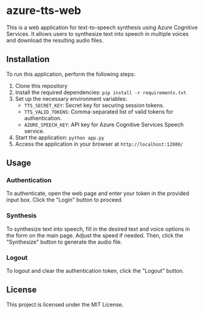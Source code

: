 # azure-tts-web

This is a web application for text-to-speech synthesis using Azure Cognitive Services. It allows users to synthesize text into speech in multiple voices and download the resulting audio files.

## Installation

To run this application, perform the following steps:

1. Clone this repository
2. Install the required dependencies: `pip install -r requirements.txt`
3. Set up the necessary environment variables:
   - `TTS_SECRET_KEY`: Secret key for securing session tokens.
   - `TTS_VALID_TOKENS`: Comma-separated list of valid tokens for authentication.
   - `AZURE_SPEECH_KEY`: API key for Azure Cognitive Services Speech service.
4. Start the application: `python app.py`
5. Access the application in your browser at `http://localhost:12080/`

## Usage

### Authentication

To authenticate, open the web page and enter your token in the provided input box. Click the "Login" button to proceed.

### Synthesis

To synthesize text into speech, fill in the desired text and voice options in the form on the main page. Adjust the speed if needed. Then, click the "Synthesize" button to generate the audio file.

### Logout

To logout and clear the authentication token, click the "Logout" button.

## License

This project is licensed under the MIT License.